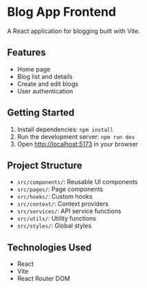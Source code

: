 # Blog App Frontend

A React application for blogging built with Vite.

## Features

- Home page
- Blog list and details
- Create and edit blogs
- User authentication

## Getting Started

1. Install dependencies: `npm install`
2. Run the development server: `npm run dev`
3. Open [http://localhost:5173](http://localhost:5173) in your browser

## Project Structure

- `src/components/`: Reusable UI components
- `src/pages/`: Page components
- `src/hooks/`: Custom hooks
- `src/context/`: Context providers
- `src/services/`: API service functions
- `src/utils/`: Utility functions
- `src/styles/`: Global styles

## Technologies Used

- React
- Vite
- React Router DOM

